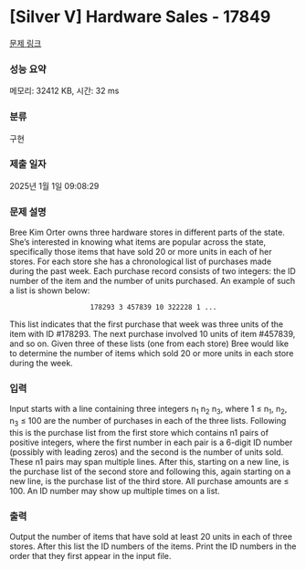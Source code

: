 # [Silver V] Hardware Sales - 17849 

[문제 링크](https://www.acmicpc.net/problem/17849) 

### 성능 요약

메모리: 32412 KB, 시간: 32 ms

### 분류

구현

### 제출 일자

2025년 1월 1일 09:08:29

### 문제 설명

<p>Bree Kim Orter owns three hardware stores in different parts of the state. She’s interested in knowing what items are popular across the state, specifically those items that have sold 20 or more units in each of her stores. For each store she has a chronological list of purchases made during the past week. Each purchase record consists of two integers: the ID number of the item and the number of units purchased. An example of such a list is shown below:</p>

<p style="text-align: center;"><code>178293 3 457839 10 322228 1 ...</code></p>

<p>This list indicates that the first purchase that week was three units of the item with ID #178293. The next purchase involved 10 units of item #457839, and so on. Given three of these lists (one from each store) Bree would like to determine the number of items which sold 20 or more units in each store during the week.</p>

### 입력 

 <p>Input starts with a line containing three integers n<sub>1</sub> n<sub>2</sub> n<sub>3</sub>, where 1 ≤ n<sub>1</sub>, n<sub>2</sub>, n<sub>3</sub> ≤ 100 are the number of purchases in each of the three lists. Following this is the purchase list from the first store which contains n1 pairs of positive integers, where the first number in each pair is a 6-digit ID number (possibly with leading zeros) and the second is the number of units sold. These n1 pairs may span multiple lines. After this, starting on a new line, is the purchase list of the second store and following this, again starting on a new line, is the purchase list of the third store. All purchase amounts are ≤ 100. An ID number may show up multiple times on a list.</p>

### 출력 

 <p>Output the number of items that have sold at least 20 units in each of three stores. After this list the ID numbers of the items. Print the ID numbers in the order that they first appear in the input file.</p>

